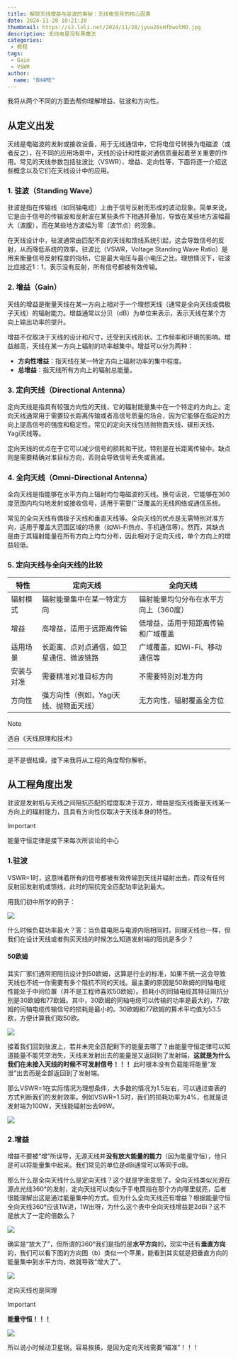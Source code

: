 ```yaml
---
title: 解锁天线增益与驻波的奥秘：无线电信号的核心因素
date: 2024-11-28 10:21:28
thumbnail: https://s2.loli.net/2024/11/28/jyvu28sHfbwolMO.jpg
description: 无线电里没有黑魔法
categories:
 - 教程
tags:
 - Gain
 - VSWR
author:
  name: "BH4ME"
---
```


我将从两个不同的方面去帮你理解增益、驻波和方向性。

## 从定义出发

天线是电磁波的发射或接收设备，用于无线通信中，它将电信号转换为电磁波（或者反之），在不同的应用场景中，天线的设计和性能对通信质量起着至关重要的作用。常见的天线参数包括驻波比（VSWR）、增益、定向性等，下面将逐一介绍这些概念以及它们在天线设计中的应用。

### 1. 驻波（Standing Wave）

驻波是指在传输线（如同轴电缆）上由于信号反射而形成的波动现象。简单来说，它是由于信号的传输波和反射波在某些条件下相遇并叠加，导致在某些地方波幅最大（波腹），而在某些地方波幅为零（波节点）的现象。

在天线设计中，驻波通常由匹配不良的天线和馈线系统引起，这会导致信号的反射，从而降低系统的效率。驻波比（VSWR，Voltage Standing Wave  Ratio）是用来衡量信号反射程度的指标，它是最大电压与最小电压之比。理想情况下，驻波比应接近1：1，表示没有反射，所有信号都被有效传输。

### 2. 增益（Gain）

天线的增益是衡量天线在某一方向上相对于一个理想天线（通常是全向天线或偶极子天线）的辐射能力。增益通常以分贝（dB）为单位来表示，表示天线在某个方向上输出功率的提升。

增益不仅取决于天线的设计和尺寸，还受到天线形状、工作频率和环境的影响。增益越高，天线在某一方向上辐射的功率越集中。增益可以分为两种：

- **方向性增益**：指天线在某一特定方向上辐射功率的集中程度。
- **总增益**：指天线所有方向上的辐射总能量。

### 3. 定向天线（Directional Antenna）

定向天线是指具有较强方向性的天线，它的辐射能量集中在一个特定的方向上。定向天线通常用于需要较长距离传输或者高信号质量的场合，因为它能够在指定的方向上提高信号的强度和稳定性。常见的定向天线包括抛物面天线、碟形天线、Yagi天线等。

定向天线的优点在于它可以减少信号的损耗和干扰，特别是在长距离传输中。缺点则是需要精确对准目标方向，否则会导致信号丢失或衰减。

### 4. 全向天线（Omni-Directional Antenna）

全向天线是指能够在水平方向上辐射均匀电磁波的天线。换句话说，它能够在360度范围内均匀地发射或接收信号，适用于需要广泛覆盖的无线网络或通信系统。

常见的全向天线有偶极子天线和垂直天线等。全向天线的优点是无需特别对准方向，适用于覆盖大范围区域的场景（如Wi-Fi热点、手机通信等）。然而，其缺点是由于其辐射能量在所有方向上均匀分布，因此相对于定向天线，单个方向上的增益较低。

### 5. 定向天线与全向天线的比较

| 特性       | 定向天线                                 | 全向天线                              |
| ---------- | ---------------------------------------- | ------------------------------------- |
| 辐射模式   | 辐射能量集中在某一特定方向               | 辐射能量均匀分布在水平方向上（360度） |
| 增益       | 高增益，适用于远距离传输                 | 低增益，适用于短距离传输和广域覆盖    |
| 适用场景   | 长距离、点对点通信，如卫星通信、微波链路 | 广域覆盖，如Wi-Fi、移动通信等         |
| 安装与对准 | 需要精准对准目标方向                     | 不需要特别对准方向                    |
| 方向性     | 强方向性（例如，Yagi天线、抛物面天线）   | 无方向性，辐射覆盖全方位              |

> [!NOTE]
>
> 选自《天线原理和技术》

------

是不是很枯燥，接下来我将从工程的角度帮你解析。

## 从工程角度出发

驻波是发射机与天线之间阻抗匹配的程度取决于双方，增益是指天线衡量天线某一方向上的辐射能力，且具有方向性仅取决于天线本身的特性。

> [!IMPORTANT]
>
> 能量守恒定律是接下来每次所谈论的中心

### 1.驻波

VSWR=1时，这意味着所有的信号都被有效传输到天线并辐射出去，而没有任何反射回发射机或馈线，此时的阻抗完全匹配功率达到最大。

用我们初中所学的例子：


![](./understand-antenna-indicators/power_balance.png)

什么时候负载功率最大？答：当负载电阻与电源内阻相同时。同理天线也一样，但我们在设计天线或者购买天线的时候怎么知道发射端的阻抗是多少？

#### 50欧姆

其实厂家们通常把阻抗设计到50欧姆，这算是行业的标准，如果不统一这会导致天线也不统一你需要有多个阻抗不同的天线。最主要的原因是50欧姆的同轴电缆性能处于中间位置（并不是工程师喜欢50欧姆）。损耗小的同轴电缆其特征阻抗分别是30欧姆和77欧姆。其中，30欧姆的同轴电缆可以传输的功率是最大的，77欧姆的同轴电缆传输信号的损耗是最小的。30欧姆和77欧姆的算术平均值为53.5欧，方便计算我们取50欧。


![](./understand-antenna-indicators/30-50-75.png)

接着我们回到驻波上，若并未完全匹配剩下的能量去哪了？由能量守恒定律可以知道能量不能凭空消失，天线未发射出去的能量是又返回到了发射端，**这就是为什么我们在未接入天线的时候不可发射信号！！！** 此时根本没有负载能将能量“发泄”出去而是全部返回到了发射端。

那么VSWR=1在实际情况为理想条件，大多数的情况为1.5左右，可以通过查表的方式判断我们的发射效率。例如VSWR=1.5时，我们的损耗功率为4%，也就是说发射端为100W，天线能辐射出去96W。


![](./understand-antenna-indicators/vswr.jpg)

### 2.增益

增益不要被“增”所误导，无源天线并**没有放大能量的能力**（因为能量守恒），他只是可以将能量集中起来。我们常见的单位是dBi通常可以等同于dB。

那么什么是全向天线什么是定向天线？这个就是字面意思了。全向天线类似光源在源点光线360°的发射，定向天线可以类似于手电筒指在那个方向哪里就亮，后者很能理解出这是通过能量集中的方式。但为什么全向天线还有增益？根据能量守恒全向天线360°应该1W进，1W出呀，为什么这个表中全向天线增益是2dBi？这不是放大了一定的倍数么？


![](./understand-antenna-indicators/vswr.jpg)

确实是“放大了”，但所谓的360°我们是指的是**水平方向**的，现实中还有**垂直方向**的，我们可以看下图的方向图（b）类似一个苹果，能看到其实就是把垂直方向的能量集中到水平方向，故就导致“增大了”。


![](./understand-antenna-indicators/01.jpg)

定向天线也是同理

> [!IMPORTANT]
>
> **能量守恒！！！**


![](./understand-antenna-indicators/gain.png)

所以说小时候动卫星锅，容易挨揍，是因为定向天线需要“瞄准”！！！